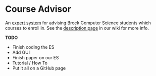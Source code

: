 Course Advisor
==============

An [expert system](http://en.wikipedia.org/wiki/Expert_system) for advising Brock Computer Science students which courses to enroll in. See the [description page](https://github.com/BrockCSC/course-advisor/wiki/Description) in our wiki for more info.

**TODO**

 * Finish coding the ES
 * Add GUI
 * Finish paper on our ES
 * Tutorial / How To
 * Put it all on a GitHub page
